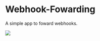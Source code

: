 # Webhook-Fowarding
A simple app to foward webhooks.
  
![](https://dcbadge.limes.pink/api/shield/1207000339572723762)
